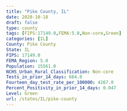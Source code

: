 ```yaml
---
title: "Pike County, IL"
date: 2020-10-18
draft: false
type: county
tags: [FIPS:17149.0,FEMA:5.0,Non-core,Green]
categories: [IL]
County: Pike County
State: IL
FIPS: 17149.0
FEMA_Region: 5.0
Population: 15561.0
NCHS_Urban_Rural_Classification: Non-core
Tests_in_prior_14_days: 664.0
Fourteen_day_test_rate_per_100000: 4267.0
Percent_Positivity_in_prior_14_days: 0.047
Level: Green
url: /states/IL/pike-county
---
```



